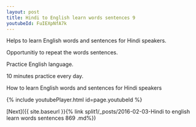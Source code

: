 ```yaml
---
layout: post
title: Hindi to English learn words sentences 9 
youtubeId: FuIEXpNfA7k
---
```

 
 
Helps to learn English words and sentences for Hindi speakers.

Opportunitiy to repeat the words sentences. 

Practice English language. 
 
10 minutes practice every day. 
 
How to learn English words and sentences for Hindi speakers 
 
{% include youtubePlayer.html id=page.youtubeId %}
 
 
[Next]({{ site.baseurl }}{% link  split1/_posts/2016-02-03-Hindi to english learn words sentences 869 .md%})
 
